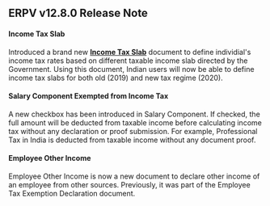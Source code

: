 ## ERPV v12.8.0 Release Note

#### Income Tax Slab
Introduced a brand new **[Income Tax Slab](https://docs.erpv.advintic.com/docs/user/manual/en/human-resources/income-tax-slab)** document to define individial's income tax rates based on different taxable income slab directed by the Government.
Using this document, Indian users will now be able to define income tax slabs for both old (2019) and new tax regime (2020).

#### Salary Component Exempted from Income Tax
A new checkbox has been introduced in Salary Component. If checked, the full amount will be deducted from taxable income before calculating income tax without any declaration or proof submission. For example, Professional Tax in India is deducted from taxable income without any document proof.

#### Employee Other Income
Employee Other Income is now a new document to declare other income of an employee from other sources. Previously, it was part of the Employee Tax Exemption Declaration document.
